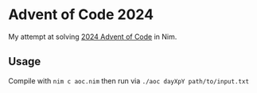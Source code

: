 # Advent of Code 2024

My attempt at solving [2024 Advent of Code](https://adventofcode.com/2024) in Nim.

## Usage

Compile with `nim c aoc.nim` then run via `./aoc dayXpY path/to/input.txt`
